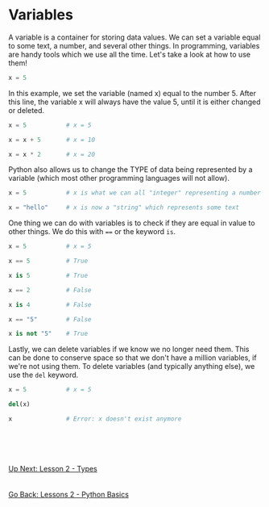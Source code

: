 # Variables
A variable is a container for storing data values. We can set a variable equal to some text, a
number, and several other things. In programming, variables are handy tools which we use all
the time. Let's take a look at how to use them!

```python
x = 5
```
In this example, we set the variable (named x) equal to the number 5. After this line, the
variable x will always have the value 5, until it is either changed or deleted.

```python
x = 5           # x = 5

x = x + 5       # x = 10

x = x * 2       # x = 20
```

Python also allows us to change the TYPE of data being represented by a variable (which most
other programming languages will not allow). 
```python
x = 5           # x is what we can all "integer" representing a number

x = "hello"     # x is now a "string" which represents some text
```

One thing we can do with variables is to check if they are equal in value to other things. We
do this with `==` or the keyword `is`.
```python
x = 5           # x = 5

x == 5          # True

x is 5          # True

x == 2          # False

x is 4          # False

x == "5"        # False

x is not "5"    # True
```

Lastly, we can delete variables if we know we no longer need them. This can be done to conserve
space so that we don't have a million variables, if we're not using them. To delete variables
(and typically anything else), we use the `del` keyword.

```python
x = 5           # x = 5

del(x)

x               # Error: x doesn't exist anymore
```
\
\
\
\
[Up Next: Lesson 2 - Types](types.md)
\
\
\
[Go Back: Lessons 2 - Python Basics](README.md)
